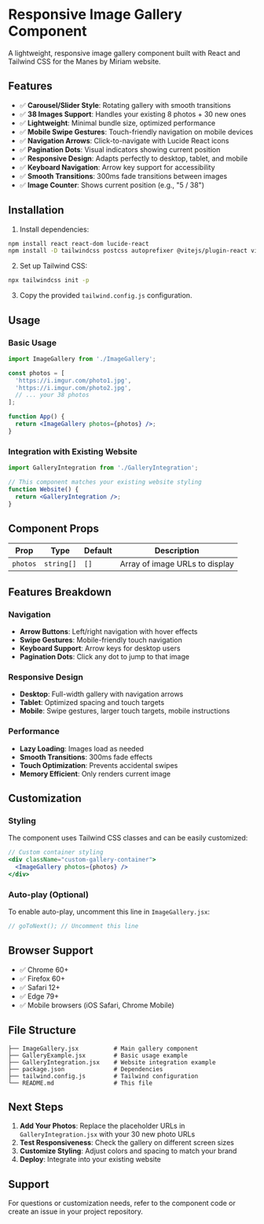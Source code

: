 # Responsive Image Gallery Component

A lightweight, responsive image gallery component built with React and Tailwind CSS for the Manes by Miriam website.

## Features

- ✅ **Carousel/Slider Style**: Rotating gallery with smooth transitions
- ✅ **38 Images Support**: Handles your existing 8 photos + 30 new ones
- ✅ **Lightweight**: Minimal bundle size, optimized performance
- ✅ **Mobile Swipe Gestures**: Touch-friendly navigation on mobile devices
- ✅ **Navigation Arrows**: Click-to-navigate with Lucide React icons
- ✅ **Pagination Dots**: Visual indicators showing current position
- ✅ **Responsive Design**: Adapts perfectly to desktop, tablet, and mobile
- ✅ **Keyboard Navigation**: Arrow key support for accessibility
- ✅ **Smooth Transitions**: 300ms fade transitions between images
- ✅ **Image Counter**: Shows current position (e.g., "5 / 38")

## Installation

1. Install dependencies:
```bash
npm install react react-dom lucide-react
npm install -D tailwindcss postcss autoprefixer @vitejs/plugin-react vite
```

2. Set up Tailwind CSS:
```bash
npx tailwindcss init -p
```

3. Copy the provided `tailwind.config.js` configuration.

## Usage

### Basic Usage
```jsx
import ImageGallery from './ImageGallery';

const photos = [
  'https://i.imgur.com/photo1.jpg',
  'https://i.imgur.com/photo2.jpg',
  // ... your 38 photos
];

function App() {
  return <ImageGallery photos={photos} />;
}
```

### Integration with Existing Website
```jsx
import GalleryIntegration from './GalleryIntegration';

// This component matches your existing website styling
function Website() {
  return <GalleryIntegration />;
}
```

## Component Props

| Prop | Type | Default | Description |
|------|------|---------|-------------|
| `photos` | `string[]` | `[]` | Array of image URLs to display |

## Features Breakdown

### Navigation
- **Arrow Buttons**: Left/right navigation with hover effects
- **Swipe Gestures**: Mobile-friendly touch navigation
- **Keyboard Support**: Arrow keys for desktop users
- **Pagination Dots**: Click any dot to jump to that image

### Responsive Design
- **Desktop**: Full-width gallery with navigation arrows
- **Tablet**: Optimized spacing and touch targets
- **Mobile**: Swipe gestures, larger touch targets, mobile instructions

### Performance
- **Lazy Loading**: Images load as needed
- **Smooth Transitions**: 300ms fade effects
- **Touch Optimization**: Prevents accidental swipes
- **Memory Efficient**: Only renders current image

## Customization

### Styling
The component uses Tailwind CSS classes and can be easily customized:

```jsx
// Custom container styling
<div className="custom-gallery-container">
  <ImageGallery photos={photos} />
</div>
```

### Auto-play (Optional)
To enable auto-play, uncomment this line in `ImageGallery.jsx`:
```javascript
// goToNext(); // Uncomment this line
```

## Browser Support

- ✅ Chrome 60+
- ✅ Firefox 60+
- ✅ Safari 12+
- ✅ Edge 79+
- ✅ Mobile browsers (iOS Safari, Chrome Mobile)

## File Structure

```
├── ImageGallery.jsx          # Main gallery component
├── GalleryExample.jsx        # Basic usage example
├── GalleryIntegration.jsx    # Website integration example
├── package.json              # Dependencies
├── tailwind.config.js        # Tailwind configuration
└── README.md                 # This file
```

## Next Steps

1. **Add Your Photos**: Replace the placeholder URLs in `GalleryIntegration.jsx` with your 30 new photo URLs
2. **Test Responsiveness**: Check the gallery on different screen sizes
3. **Customize Styling**: Adjust colors and spacing to match your brand
4. **Deploy**: Integrate into your existing website

## Support

For questions or customization needs, refer to the component code or create an issue in your project repository.




